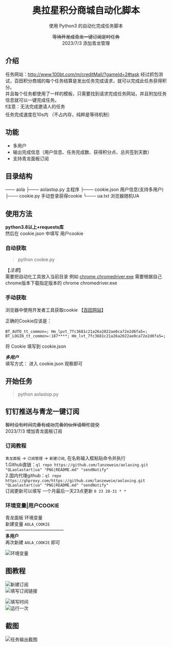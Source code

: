 <div align="center">
<h1 align="center">奥拉星积分商城自动化脚本</h1>

使用 Python3 的自动化完成任务脚本

~~等待开发成青龙一键订阅定时任务~~<br>2023/7/3 添加青龙管理
</div>

## 介绍
任务网站：http://www.100bt.com/m/creditMall/?gameId=2#task
经过抓包测试，百田积分商城的每个任务结算是发出任务完成请求，就可以完成此任务获得积分。<br>
并且每个任务都使用了一样的模板，只需要找到请求完成任务网站，并且附加任务信息就可以一键完成任务。<br>
❗注意：无法完成邀请人的任务<br>
任务完成速度在10s内 （不占内存，纯粹是等待机制）

## 功能
- 多用户
- 输出完成信息（用户信息、任务完成数、获得积分点、总共签到天数）
- 支持青龙面板订阅

## 目录结构
─── aola
     ├─── aolastop.py        主程序
     ├─── cookie.json        用户信息(支持多用户)
     ├─── cookie.py          手动登录获得cookie
     └─── ua.txt             浏览器随机UA

## 使用方法
**python3.8以上+requests库**   
然后在 cookie.json 中填写 用户cookie
### 自动获取 
>python cookie.py       

【_注意_】   
需要把自动化工具放入当前目录 例如 [chrome chromedriver.exe](https://chromedriver.storage.googleapis.com/index.html)
需要根据自己chrome版本下载指定版本的 chrome chromedriver.exe

### 手动获取
浏览器中使用开发者工具获取cookie
【[百田网站](http://www.100bt.com/m/creditMall/?gameId=2#task)】<br>

正确的Cookie应该是：<br>  
`BT_AUTO_tt_common=; Hm_lpvt_7fc3681c21a26a2022ae0ca72e2d6fa5=; BT_LOGIN_tt_common=:187****; Hm_lvt_7fc3681c21a26a2022ae0ca72e2d6fa5=;`  

将 Cookie 填写到 cookie.json  <br>

_**多用户**_<br>
填写方式： 进入 cookie.json 观察即可
## 开始任务  <br>
>python aolastop.py 

## 钉钉推送与青龙一键订阅
~~暂时没有时间完善有成功完善的伙伴请帮忙提交~~  
2023/7/3 增加青龙面板订阅   

### 订阅教程   
```青龙面板``` -> ```订阅管理``` -> ```新建订阅```, 在名称输入框粘贴命令并执行<br>
1.Github直链：```ql repo https://github.com/lanzeweie/aolaxing.git "QLaolastart|ua" "PNG|README.md" "sendNotify"```<br>
2.国内代理github：```ql repo https://ghproxy.com/https://github.com/lanzeweie/aolaxing.git "QLaolastart|ua" "PNG|README.md" "sendNotify"```<br>
订阅更新可以填写 一个月最后一天23点更新 
``` 0 23 28-31 * * ``` 

### 环境变量|用户COOKIE <br>
青龙面板 环境变量 <br>
新建变量 `AOLA_COOKIE` <br>
—————————————<br>
**多用户** <br>
再次新建 `AOLA_COOKIE` 即可 <br>

![环境变量](./PNG/Cookie.png)

## 图教程 
![新建订阅](./PNG/2.png)  
![填写订阅链接](./PNG/3.png)  

![填写时间](./PNG/4.png)  
![运行一次](./PNG/5.png)  
## 截图
![任务输出截图](./PNG/1.png)
